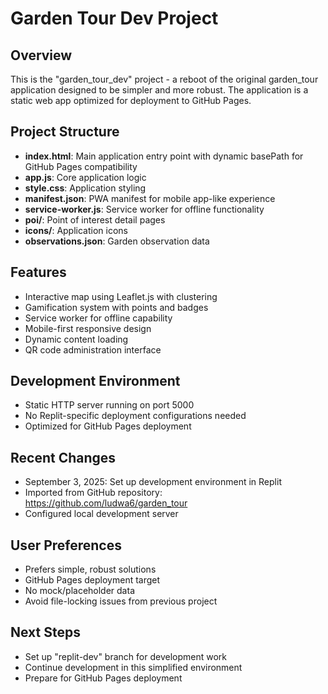 # Garden Tour Dev Project

## Overview
This is the "garden_tour_dev" project - a reboot of the original garden_tour application designed to be simpler and more robust. The application is a static web app optimized for deployment to GitHub Pages.

## Project Structure
- **index.html**: Main application entry point with dynamic basePath for GitHub Pages compatibility
- **app.js**: Core application logic
- **style.css**: Application styling
- **manifest.json**: PWA manifest for mobile app-like experience
- **service-worker.js**: Service worker for offline functionality
- **poi/**: Point of interest detail pages
- **icons/**: Application icons
- **observations.json**: Garden observation data

## Features
- Interactive map using Leaflet.js with clustering
- Gamification system with points and badges
- Service worker for offline capability
- Mobile-first responsive design
- Dynamic content loading
- QR code administration interface

## Development Environment
- Static HTTP server running on port 5000
- No Replit-specific deployment configurations needed
- Optimized for GitHub Pages deployment

## Recent Changes
- September 3, 2025: Set up development environment in Replit
- Imported from GitHub repository: https://github.com/ludwa6/garden_tour
- Configured local development server

## User Preferences
- Prefers simple, robust solutions
- GitHub Pages deployment target
- No mock/placeholder data
- Avoid file-locking issues from previous project

## Next Steps
- Set up "replit-dev" branch for development work
- Continue development in this simplified environment
- Prepare for GitHub Pages deployment